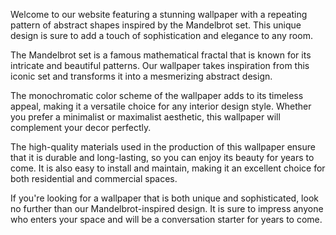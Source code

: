 <!--
Write me content for website with wallpaper "A wallpaper with a repeating pattern of abstract shapes inspired by the Mandelbrot set, in a monochromatic color scheme."
-->

<!--font:Poppins-->

Welcome to our website featuring a stunning wallpaper with a repeating pattern of abstract shapes inspired by the Mandelbrot set. This unique design is sure to add a touch of sophistication and elegance to any room.

The Mandelbrot set is a famous mathematical fractal that is known for its intricate and beautiful patterns. Our wallpaper takes inspiration from this iconic set and transforms it into a mesmerizing abstract design.

The monochromatic color scheme of the wallpaper adds to its timeless appeal, making it a versatile choice for any interior design style. Whether you prefer a minimalist or maximalist aesthetic, this wallpaper will complement your decor perfectly.

The high-quality materials used in the production of this wallpaper ensure that it is durable and long-lasting, so you can enjoy its beauty for years to come. It is also easy to install and maintain, making it an excellent choice for both residential and commercial spaces.

If you're looking for a wallpaper that is both unique and sophisticated, look no further than our Mandelbrot-inspired design. It is sure to impress anyone who enters your space and will be a conversation starter for years to come.
